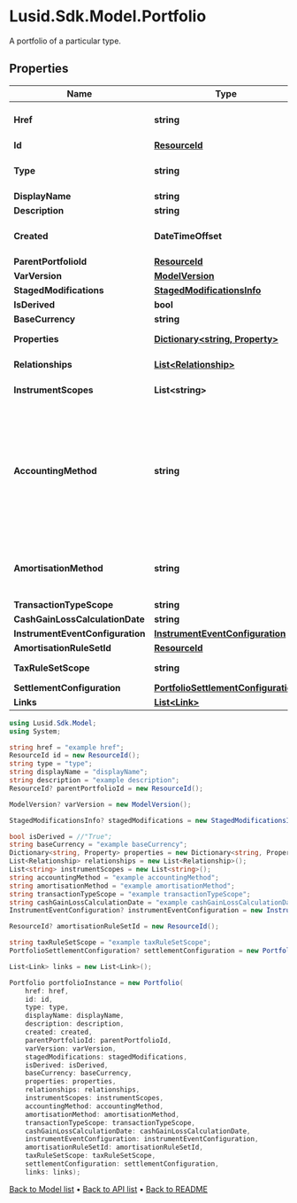 # Lusid.Sdk.Model.Portfolio
A portfolio of a particular type.

## Properties

Name | Type | Description | Notes
------------ | ------------- | ------------- | -------------
**Href** | **string** | The specific Uniform Resource Identifier (URI) for this resource at the requested effective and asAt datetime. | [optional] 
**Id** | [**ResourceId**](ResourceId.md) |  | 
**Type** | **string** | The type of the portfolio. The available values are: Transaction, Reference, DerivedTransaction, SimplePosition | 
**DisplayName** | **string** | The name of the portfolio. | 
**Description** | **string** | The long form description of the portfolio. | [optional] 
**Created** | **DateTimeOffset** | The effective datetime at which the portfolio was created. No transactions or constituents can be added to the portfolio before this date. | 
**ParentPortfolioId** | [**ResourceId**](ResourceId.md) |  | [optional] 
**VarVersion** | [**ModelVersion**](ModelVersion.md) |  | [optional] 
**StagedModifications** | [**StagedModificationsInfo**](StagedModificationsInfo.md) |  | [optional] 
**IsDerived** | **bool** | Whether or not this is a derived portfolio. | [optional] 
**BaseCurrency** | **string** | The base currency of the portfolio. | [optional] 
**Properties** | [**Dictionary&lt;string, Property&gt;**](Property.md) | The requested portfolio properties. These will be from the &#39;Portfolio&#39; domain. | [optional] 
**Relationships** | [**List&lt;Relationship&gt;**](Relationship.md) | A set of relationships associated to the portfolio. | [optional] 
**InstrumentScopes** | **List&lt;string&gt;** | The instrument scope resolution strategy of this portfolio. | [optional] 
**AccountingMethod** | **string** | . The available values are: Default, AverageCost, FirstInFirstOut, LastInFirstOut, HighestCostFirst, LowestCostFirst, ProRateByUnits, ProRateByCost, ProRateByCostPortfolioCurrency, IntraDayThenFirstInFirstOut, LongTermHighestCostFirst, LongTermHighestCostFirstPortfolioCurrency, HighestCostFirstPortfolioCurrency, LowestCostFirstPortfolioCurrency, MaximumLossMinimumGain, MaximumLossMinimumGainPortfolioCurrency | [optional] 
**AmortisationMethod** | **string** | The amortisation method used by the portfolio for the calculation. The available values are: NoAmortisation, StraightLine, EffectiveYield, StraightLineSettlementDate, EffectiveYieldSettlementDate | [optional] 
**TransactionTypeScope** | **string** | The scope of the transaction types. | [optional] 
**CashGainLossCalculationDate** | **string** | The scope of the transaction types. | [optional] 
**InstrumentEventConfiguration** | [**InstrumentEventConfiguration**](InstrumentEventConfiguration.md) |  | [optional] 
**AmortisationRuleSetId** | [**ResourceId**](ResourceId.md) |  | [optional] 
**TaxRuleSetScope** | **string** | The scope of the tax rule sets for this portfolio. | [optional] 
**SettlementConfiguration** | [**PortfolioSettlementConfiguration**](PortfolioSettlementConfiguration.md) |  | [optional] 
**Links** | [**List&lt;Link&gt;**](Link.md) |  | [optional] 

```csharp
using Lusid.Sdk.Model;
using System;

string href = "example href";
ResourceId id = new ResourceId();
string type = "type";
string displayName = "displayName";
string description = "example description";
ResourceId? parentPortfolioId = new ResourceId();

ModelVersion? varVersion = new ModelVersion();

StagedModificationsInfo? stagedModifications = new StagedModificationsInfo();

bool isDerived = //"True";
string baseCurrency = "example baseCurrency";
Dictionary<string, Property> properties = new Dictionary<string, Property>();
List<Relationship> relationships = new List<Relationship>();
List<string> instrumentScopes = new List<string>();
string accountingMethod = "example accountingMethod";
string amortisationMethod = "example amortisationMethod";
string transactionTypeScope = "example transactionTypeScope";
string cashGainLossCalculationDate = "example cashGainLossCalculationDate";
InstrumentEventConfiguration? instrumentEventConfiguration = new InstrumentEventConfiguration();

ResourceId? amortisationRuleSetId = new ResourceId();

string taxRuleSetScope = "example taxRuleSetScope";
PortfolioSettlementConfiguration? settlementConfiguration = new PortfolioSettlementConfiguration();

List<Link> links = new List<Link>();

Portfolio portfolioInstance = new Portfolio(
    href: href,
    id: id,
    type: type,
    displayName: displayName,
    description: description,
    created: created,
    parentPortfolioId: parentPortfolioId,
    varVersion: varVersion,
    stagedModifications: stagedModifications,
    isDerived: isDerived,
    baseCurrency: baseCurrency,
    properties: properties,
    relationships: relationships,
    instrumentScopes: instrumentScopes,
    accountingMethod: accountingMethod,
    amortisationMethod: amortisationMethod,
    transactionTypeScope: transactionTypeScope,
    cashGainLossCalculationDate: cashGainLossCalculationDate,
    instrumentEventConfiguration: instrumentEventConfiguration,
    amortisationRuleSetId: amortisationRuleSetId,
    taxRuleSetScope: taxRuleSetScope,
    settlementConfiguration: settlementConfiguration,
    links: links);
```

[Back to Model list](../README.md#documentation-for-models) &#8226; [Back to API list](../README.md#documentation-for-api-endpoints) &#8226; [Back to README](../README.md)
